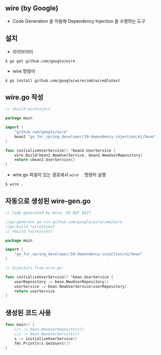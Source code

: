 ## wire (by Google)
* Code Generation 을 이용해 Dependency Injection 을 수행하는 도구

## 설치
* 라이브러리
```
$ go get github.com/google/wire
```
* wire 명령어
```shell
$ go install github.com/google/wire/cmd/wire@latest
```

## wire.go 작성

```go
// +build wireinject

package main

import (
    "github.com/google/wire"
    bean2 "go_for_spring_developer/10-dependency-injection/e1/bean"
)

func initializeUserService() *bean2.UserService {
    wire.Build(bean2.NewUserService, bean2.NewUserRepository)
    return &bean2.UserService{}
}

```
* wire.go 파일이 있는 경로에서 `wire .` 명령어 실행
```shell
$ wire .
```
## 자동으로 생성된 wire-gen.go

```go
// Code generated by Wire. DO NOT EDIT.

//go:generate go run github.com/google/wire/cmd/wire
//go:build !wireinject
// +build !wireinject

package main

import (
    "go_for_spring_developer/10-dependency-injection/e1/bean"
)

// Injectors from wire.go:

func initializeUserService() *bean.UserService {
    userRepository := bean.NewUserRepository()
    userService := bean.NewUserService(userRepository)
    return userService
}

```

## 생성된 코드 사용
```go
func main() {
	//r := bean.NewUserRepository()
	//s := bean.NewUserService(r)
	s := initializeUserService()
	fmt.Println(s.GetUsers())
}
```

